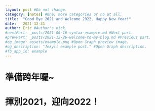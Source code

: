 ```yaml
---
layout: post #Do not change.
category: [notes] #One, more categories or no at all.
title:  "Good Bye 2021 and Welcome 2022. Happy New Year!"
date:   2021-12-31
author: Eric #Author's nick.
#nextPart: _posts/2021-06-16-syntax-example.md #Next part.
#prevPart: _posts/2021-12-26-welcome-to-my-blog.md #Previous part.
#og_image: assets/example.png #Open Graph preview image.
#og_description: "Jekyll example post." #Open Graph description.
#fb_app_id: example
---
```


# 準備跨年囉~ #

# 揮別2021，迎向2022！ #



